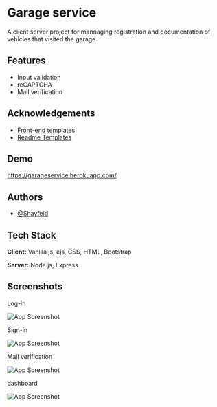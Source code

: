 
# Garage service

A client server project for mannaging registration and documentation of vehicles that visited the garage 


## Features

- Input validation
- reCAPTCHA
- Mail verification



## Acknowledgements

 - [Front-end templates](https://startbootstrap.com/theme/sb-admin-2)
 - [Readme Templates](https://awesomeopensource.com/project/elangosundar/awesome-README-templates)

## Demo

https://garageservice.herokuapp.com/

## Authors

- [@Shayfeld](https://github.com/shayfeld)


## Tech Stack

**Client:** Vanilla js, ejs, CSS, HTML, Bootstrap

**Server:** Node.js, Express


## Screenshots

Log-in

![App Screenshot](https://i.ibb.co/3SW3J33/Log-in.jpg)

Sign-in

![App Screenshot](https://i.ibb.co/TL9vJLD/Register.jpg)

Mail verification

![App Screenshot](https://i.ibb.co/c823mxQ/Email-verification.jpg)

dashboard

![App Screenshot](https://i.ibb.co/X7ck1mQ/dashboard.jpg)


